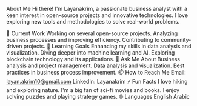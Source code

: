 About Me
Hi there! I'm Layanakrim, a passionate business analyst with a keen interest in open-source projects and innovative technologies. I love exploring new tools and methodologies to solve real-world problems.

🔭 Current Work
Working on several open-source projects.
Analyzing business processes and improving efficiency.
Contributing to community-driven projects.
🌱 Learning Goals
Enhancing my skills in data analysis and visualization.
Diving deeper into machine learning and AI.
Exploring blockchain technology and its applications.
💬 Ask Me About
Business analysis and project management.
Data analysis and visualization.
Best practices in business process improvement.
📫 How to Reach Me
Email: layan.akrim10@gmail.com
LinkedIn: Layanakrim
⚡ Fun Facts
I love hiking and exploring nature.
I'm a big fan of sci-fi movies and books.
I enjoy solving puzzles and playing strategy games.
🌐 Languages
English
Arabic
<!---
Layanakrim/Layanakrim is a ✨ special ✨ repository because its `README.md` (this file) appears on your GitHub profile.
You can click the Preview link to take a look at your changes.
--->
